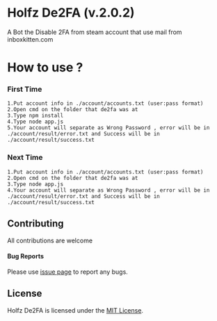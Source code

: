 # Holfz De2FA (v.2.0.2)

A Bot the Disable 2FA from steam account that use mail from inboxkitten.com

# How to use ?
### First Time
	1.Put account info in ./account/accounts.txt (user:pass format)
	2.Open cmd on the folder that de2fa was at
	3.Type npm install
	4.Type node app.js
	5.Your account will separate as Wrong Password , error will be in ./account/result/error.txt and Success will be in ./account/result/success.txt
### Next Time
	1.Put account info in ./account/accounts.txt (user:pass format)
	2.Open cmd on the folder that de2fa was at
	3.Type node app.js
	4.Your account will separate as Wrong Password , error will be in ./account/result/error.txt and Success will be in ./account/result/success.txt
	
## Contributing

All contributions are welcome

#### Bug Reports
Please use [issue page](https://github.com/holfz/de2fa/issues) to report any bugs.

## License
Holfz De2FA is licensed under the [MIT License](https://github.com/Holfz/de2fa/blob/master/LICENSE).

